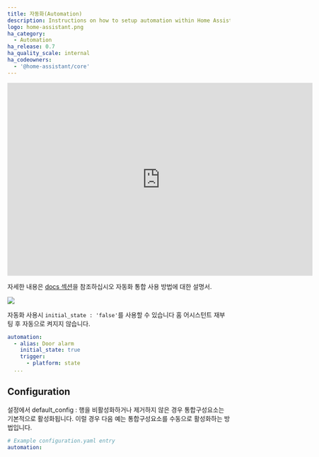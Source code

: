 ```yaml
---
title: 자동화(Automation)
description: Instructions on how to setup automation within Home Assistant.
logo: home-assistant.png
ha_category:
  - Automation
ha_release: 0.7
ha_quality_scale: internal
ha_codeowners:
  - '@home-assistant/core'
---
```


<iframe width="690" height="437" src="https://www.youtube.com/embed/sVqyDtEjudk?start=903" frameborder="0" allow="accelerometer; autoplay; encrypted-media; gyroscope; picture-in-picture" allowfullscreen>
</iframe>

자세한 내용은 [docs 섹션](/docs/automation/)을 참조하십시오
자동화 통합 사용 방법에 대한 설명서.

<p class='img'>
  <img src='{{site_root}}/images/screenshots/automation-switches.png' />
</p>

자동화 사용시 `initial_state : 'false'`를 사용할 수 있습니다
홈 어시스턴트 재부팅 후 자동으로 켜지지 않습니다.

```yaml
automation:
  - alias: Door alarm
    initial_state: true
    trigger:
      - platform: state
  ...
```
## Configuration

설정에서 default_config : 행을 비활성화하거나 제거하지 않은 경우 통합구성요소는 기본적으로 활성화됩니다. 
이럴 경우 다음 예는 통합구성요소를 수동으로 활성화하는 방법입니다. 

```yaml
# Example configuration.yaml entry
automation:
```
